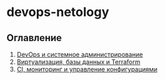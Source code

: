# devops-netology

## Оглавление
1. [DevOps и системное администрирование](sysadm-homeworks/README.md)
2. [Виртуализация, базы данных и Terraform](virt-homeworks/README.md)
3. [CI, мониторинг и управление конфигурациями](mnt-homeworks/README.md)
